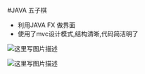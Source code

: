 #JAVA 五子棋

- 利用JAVA FX 做界面
- 使用了mvc设计模式,结构清晰,代码简洁明了


![这里写图片描述](http://img.blog.csdn.net/20171221192058879?watermark/2/text/aHR0cDovL2Jsb2cuY3Nkbi5uZXQvcXFfMzc5OTk3MjM=/font/5a6L5L2T/fontsize/400/fill/I0JBQkFCMA==/dissolve/70/gravity/SouthEast)

![这里写图片描述](http://img.blog.csdn.net/20171221192130289?watermark/2/text/aHR0cDovL2Jsb2cuY3Nkbi5uZXQvcXFfMzc5OTk3MjM=/font/5a6L5L2T/fontsize/400/fill/I0JBQkFCMA==/dissolve/70/gravity/SouthEast)